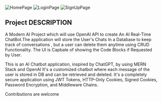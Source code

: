 ![HomePage](![image](https://github.com/Virgarg7/MERN_CHATBOT/assets/98869884/3f45e037-0917-4401-91a2-1a1a975a1c0a))
![LoginPage](![image](https://github.com/Virgarg7/MERN_CHATBOT/assets/98869884/1b6c3b1b-7585-4ad6-a470-016c34b79369))
![SignUpPage](![image](https://github.com/Virgarg7/MERN_CHATBOT/assets/98869884/c6b3449b-a736-4467-8c5e-677c1c6196f5))

## Project DESCRIPTION
A Modern AI Project which will use OpenAI API to create An AI Real-Time ChatBot.The application will store the User's Chats In a Database to keep track of conversations , but a user can delete them anytime using CRUD Functionality. The UI is Capbale of showing the Code Blocks if Requested by User. 

This is an AI Chatbot application, inspired by ChatGPT, by using MERN Stack and OpenAI
It's a customized chatbot where each message of the user is stored in DB and can be retrieved and deleted.
It's a completely secure application using JWT Tokens, HTTP-Only Cookies, Signed Cookies, Password Encryption, and Middleware Chains.

Contributions are welcome
